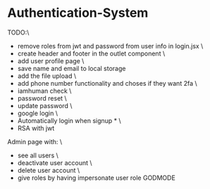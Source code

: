 # Authentication-System
TODO:\

- remove roles from jwt and password from user info in login.jsx \
- create header and footer in the outlet component \
- add user profile page \
- save name and email to local storage
- add the file upload \
- add phone number functionality and choses if they want 2fa \
- iamhuman check \
- password reset \
- update password \
- google login \
- Automatically login when signup * \
- RSA with jwt

Admin page with: \
- see all users \
- deactivate user account \
- delete user account \
- give roles by having impersonate user role GODMODE
